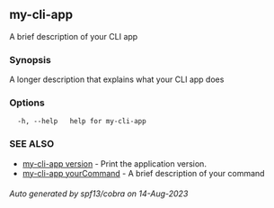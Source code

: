 ## my-cli-app

A brief description of your CLI app

### Synopsis

A longer description that explains what your CLI app does

### Options

```
  -h, --help   help for my-cli-app
```

### SEE ALSO

* [my-cli-app version](my-cli-app_version.md)	 - Print the application version.
* [my-cli-app yourCommand](my-cli-app_yourCommand.md)	 - A brief description of your command

###### Auto generated by spf13/cobra on 14-Aug-2023
